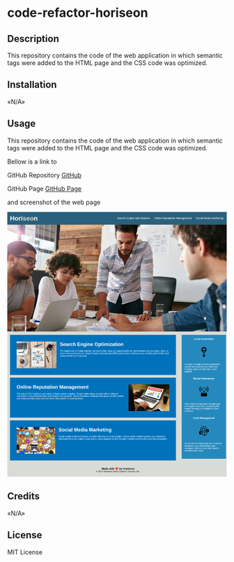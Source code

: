 # code-refactor-horiseon

## Description

This repository contains the code of the web application in which semantic tags were added to the HTML page and the CSS code was optimized.

## Installation

«N/A»

## Usage

This repository contains the code of the web application in which semantic tags were added to the HTML page and the CSS code was optimized.

Bellow is a link to

GitHub Repository [GitHub](https://github.com/Yaroslav09/code-refactor-horiseon)

GitHub Page [GitHub Page](https://yaroslav09.github.io/code-refactor-horiseon/)

and screenshot of the web page

![Horison](./assets/images/code-refactor-horiseon_.png)

   

## Credits

«N/A»

## License

MIT License
